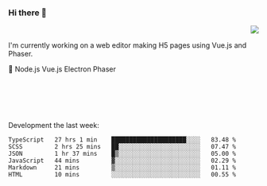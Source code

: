 ### Hi there 👋

<img align="right" src="https://github-readme-stats.vercel.app/api?username=jasonpanggo"/>

<br>
<p align="left">
I'm currently working on a web editor making H5 pages using Vue.js and Phaser.
</p>
<p align="left">
📖 Node.js Vue.js Electron Phaser
</p>
<br>
<br>
<br>
<br>

Development the last week:
<!--START_SECTION:waka-->

```text
TypeScript   27 hrs 1 min    █████████████████████░░░░   83.48 %
SCSS         2 hrs 25 mins   ██░░░░░░░░░░░░░░░░░░░░░░░   07.47 %
JSON         1 hr 37 mins    █▒░░░░░░░░░░░░░░░░░░░░░░░   05.00 %
JavaScript   44 mins         ▓░░░░░░░░░░░░░░░░░░░░░░░░   02.29 %
Markdown     21 mins         ▒░░░░░░░░░░░░░░░░░░░░░░░░   01.11 %
HTML         10 mins         ░░░░░░░░░░░░░░░░░░░░░░░░░   00.55 %
```

<!--END_SECTION:waka-->

<!--
**JASONPANGGO/jasonpanggo** is a ✨ _special_ ✨ repository because its `README.md` (this file) appears on your GitHub profile.

Here are some ideas to get you started:

- 🔭 I’m currently working on ...
- 🌱 I’m currently learning ...
- 👯 I’m looking to collaborate on ...
- 🤔 I’m looking for help with ...
- 💬 Ask me about ...
- 📫 How to reach me: ...
- 😄 Pronouns: ...
- ⚡ Fun fact: ...
-->

